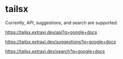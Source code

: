 # tailsx

Currently, API, suggestions, and search are supported.

https://tailsx.extravi.dev/api?q=google+docs

https://tailsx.extravi.dev/suggestions?q=google+docs

https://tailsx.extravi.dev/search?q=google+docs
